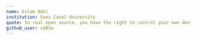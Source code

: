 ```yaml
---
name: Eslam Adel
institution: Suez Canal University
quote: In real open source, you have the right to control your own destiny - Linus Torvalds
github_user: s403o
---
```

